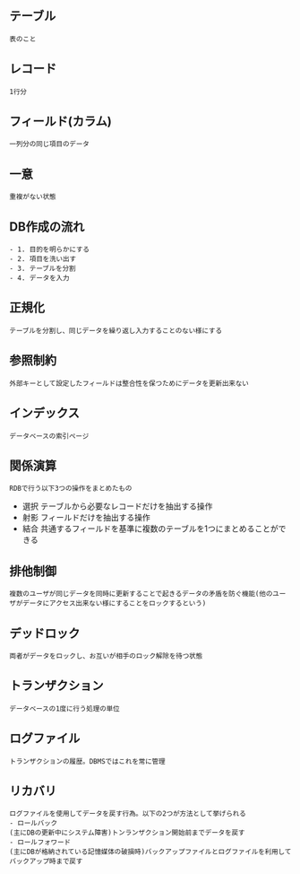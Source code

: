 ## テーブル
	表のこと
## レコード
	1行分
## フィールド(カラム)
	一列分の同じ項目のデータ
## 一意
	重複がない状態
## DB作成の流れ
	- 1. 目的を明らかにする
	- 2. 項目を洗い出す
	- 3. テーブルを分割
	- 4. データを入力
## 正規化
	テーブルを分割し、同じデータを繰り返し入力することのない様にする
## 参照制約
	外部キーとして設定したフィールドは整合性を保つためにデータを更新出来ない
## インデックス
	データベースの索引ページ
## 関係演算
	RDBで行う以下3つの操作をまとめたもの
- 選択
	テーブルから必要なレコードだけを抽出する操作
- 射影
	フィールドだけを抽出する操作
- 結合
	共通するフィールドを基準に複数のテーブルを1つにまとめることができる
## 排他制御
	複数のユーザが同じデータを同時に更新することで起きるデータの矛盾を防ぐ機能(他のユーザがデータにアクセス出来ない様にすることをロックするという)
## デッドロック
	両者がデータをロックし、お互いが相手のロック解除を待つ状態
## トランザクション
	データベースの1度に行う処理の単位
## ログファイル
	トランザクションの履歴。DBMSではこれを常に管理
## リカバリ
	ログファイルを使用してデータを戻す行為。以下の2つが方法として挙げられる
	- ロールバック
	(主にDBの更新中にシステム障害)トンランザクション開始前までデータを戻す
	- ロールフォワード
	(主にDBが格納されている記憶媒体の破損時)バックアップファイルとログファイルを利用してバックアップ時まで戻す

